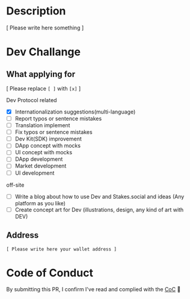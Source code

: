 # Description

[ Please write here something ]

# Dev Challange

## What applying for

[ Please replace `[ ]` with `[x]` ]

Dev Protocol related

- [x] Internationalization suggestions(multi-language)
- [ ] Report typos or sentence mistakes
- [ ] Translation implement
- [ ] Fix typos or sentence mistakes
- [ ] Dev Kit(SDK) improvement
- [ ] DApp concept with mocks
- [ ] UI concept with mocks
- [ ] DApp development
- [ ] Market development
- [ ] UI development

off-site

- [ ] Write a blog about how to use Dev and Stakes.social and ideas (Any platform as you like)
- [ ] Create concept art for Dev (illustrations, design, any kind of art with DEV)

## Address

`[ Please write here your wallet address ]`

# Code of Conduct

By submitting this PR, I confirm I've read and complied with the [CoC](https://github.com/dev-protocol/community/blob/master/CODE_OF_CONDUCT.md) 🖖
